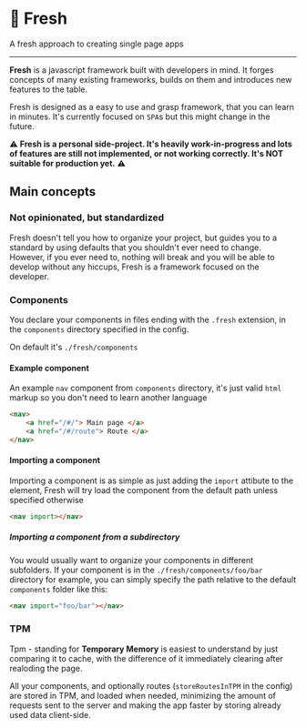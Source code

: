 # 🧊 Fresh
A fresh approach to creating single page apps

----

**Fresh** is a javascript framework built with developers in mind. It forges concepts of many existing frameworks, builds on them and introduces new features to the table.

Fresh is designed as a easy to use and grasp framework, that you can learn in minutes. It's currently focused on `SPA`s but this might change in the future.

⚠ **Fresh is a personal side-project. It's heavily work-in-progress and lots of features are still not implemented, or not working correctly. It's NOT suitable for production yet.** ⚠

## Main concepts

### Not opinionated, but standardized
Fresh doesn't tell you how to organize your project, but guides you to a standard by using defaults that you shouldn't ever need to change. However, if you ever need to, nothing will break and you will be able to develop without any hiccups, Fresh is a framework focused on the developer.

### Components
You declare your components in files ending with the `.fresh` extension, in the `components` directory specified in the config.

On default it's `./fresh/components`

#### Example component
An example `nav` component from `components` directory, it's just valid `html` markup so you don't need to learn another language
```html
<nav>
    <a href="/#/"> Main page </a>
    <a href="/#/route"> Route </a>
</nav>
```

#### Importing a component
Importing a component is as simple as just adding the `import` attibute to the element, Fresh will try load the component from the default path unless specified otherwise
```html
<nav import></nav>
```

##### Importing a component from a subdirectory
You would usually want to organize your components in different subfolders. If your component is in the `./fresh/components/foo/bar` directory for example, you can simply specify the path relative to the default `components` folder like this:
```html
<nav import="foo/bar"></nav>
```

### TPM
Tpm - standing for **Temporary Memory** is easiest to understand by just comparing it to cache, with the difference of it immediately clearing after realoding the page.

All your components, and optionally routes (`storeRoutesInTPM` in the config) are stored in TPM, and loaded when needed, minimizing the amount of requests sent to the server and making the app faster by storing already used data client-side.
